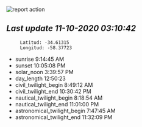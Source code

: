 ![report action](https://github.com/matiasz8/actions-for-reports/workflows/report%20action/badge.svg?branch=develop) 


## *****Last update 11-10-2020 03:10:42*****



		 Latitud: -34.61315
		 Longitud: -58.37723

 - sunrise 	 9:14:45 AM
 - sunset 	 10:05:08 PM
 - solar_noon 	 3:39:57 PM
 - day_length 	 12:50:23
 - civil_twilight_begin 	 8:49:12 AM
 - civil_twilight_end 	 10:30:42 PM
 - nautical_twilight_begin 	 8:18:54 AM
 - nautical_twilight_end 	 11:01:00 PM
 - astronomical_twilight_begin 	 7:47:45 AM
 - astronomical_twilight_end 	 11:32:09 PM
